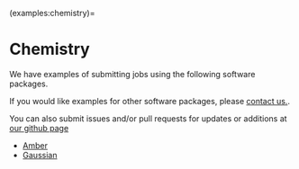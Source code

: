 (examples:chemistry)=
# Chemistry

We have examples of submitting jobs using the following 
software packages.

If you would like examples for other software packages,
please [contact us.](about:contact).

You can also submit issues and/or pull requests for updates or additions at
[our github page](https://github.com/SouthernMethodistUniversity/hpc_docs)

- [Amber](amber/index.md)
- [Gaussian](gaussian/index.md)